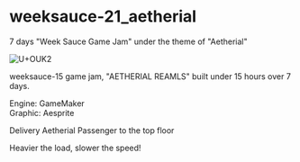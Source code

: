 # weeksauce-21_aetherial
7 days "Week Sauce Game Jam" under the theme of "Aetherial"

![U+OUK2](https://github.com/r-hoho/weeksauce-21_aetherial/assets/18112901/999d164a-f3e9-4ee9-ae73-a81c7b8e81b1)

weeksauce-15 game jam, "AETHERIAL REAMLS"  built under 15 hours over 7 days. 

Engine: GameMaker  
Graphic: Aesprite

Delivery Aetherial Passenger to the top floor

Heavier the load, slower the speed!

